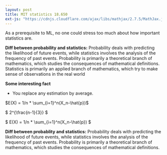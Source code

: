 ```yaml
---
layout: post
title: MIT statistics 18.650
ext-js: "https://cdnjs.cloudflare.com/ajax/libs/mathjax/2.7.5/MathJax.js?config=TeX-MML-AM_CHTML"
---
```


As a prerequisite to ML, no one could stress too much about how important statistics are.

**Diff between probability and statistics:**
Probability deals with predicting the likelihood of future events, while statistics involves the analysis of the frequency of past events. Probability is primarily a theoretical branch of mathematics, which studies the consequences of mathematical definitions. Statistics is primarily an applied branch of mathematics, which try to make sense of observations in the real world

**Some interesting fact**
* You replace any estimation by average.

$E(X) = 1/n * \sum_{i=1}^n(X_n-\hat{p})$

$ 2^{\frac{n-1}{3}} $

$ E(X) = 1/n * \sum_{i=1}^n(X_n-\hat{p}) $

**Diff between probablity and statistics:**
Probability deals with predicting the likelihood of future events, while statistics involves the analysis of the frequency of past events. Probability is primarily a theoretical branch of mathematics, which studies the consequences of mathematical definitions.
